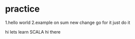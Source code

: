 # practice


1.hello world
2.example on sum 
new change
go for it
just do it

hi lets learn SCALA
hi there 

